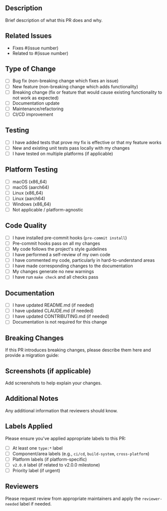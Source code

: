## Description
Brief description of what this PR does and why.

## Related Issues
- Fixes #(issue number)
- Related to #(issue number)

## Type of Change
- [ ] Bug fix (non-breaking change which fixes an issue)
- [ ] New feature (non-breaking change which adds functionality)
- [ ] Breaking change (fix or feature that would cause existing functionality to not work as expected)
- [ ] Documentation update
- [ ] Maintenance/refactoring
- [ ] CI/CD improvement

## Testing
- [ ] I have added tests that prove my fix is effective or that my feature works
- [ ] New and existing unit tests pass locally with my changes
- [ ] I have tested on multiple platforms (if applicable)

## Platform Testing
- [ ] macOS (x86_64)
- [ ] macOS (aarch64)
- [ ] Linux (x86_64)
- [ ] Linux (aarch64)
- [ ] Windows (x86_64)
- [ ] Not applicable / platform-agnostic

## Code Quality
- [ ] I have installed pre-commit hooks (`pre-commit install`)
- [ ] Pre-commit hooks pass on all my changes
- [ ] My code follows the project's style guidelines
- [ ] I have performed a self-review of my own code
- [ ] I have commented my code, particularly in hard-to-understand areas
- [ ] I have made corresponding changes to the documentation
- [ ] My changes generate no new warnings
- [ ] I have run `make check` and all checks pass

## Documentation
- [ ] I have updated README.md (if needed)
- [ ] I have updated CLAUDE.md (if needed)
- [ ] I have updated CONTRIBUTING.md (if needed)
- [ ] Documentation is not required for this change

## Breaking Changes
If this PR introduces breaking changes, please describe them here and provide a migration guide:

## Screenshots (if applicable)
Add screenshots to help explain your changes.

## Additional Notes
Any additional information that reviewers should know.

## Labels Applied
Please ensure you've applied appropriate labels to this PR:
- [ ] At least one `type:*` label
- [ ] Component/area labels (e.g., `ci/cd`, `build-system`, `cross-platform`)
- [ ] Platform labels (if platform-specific)
- [ ] `v2.0.0` label (if related to v2.0.0 milestone)
- [ ] Priority label (if urgent)

## Reviewers
Please request review from appropriate maintainers and apply the `reviewer-needed` label if needed.
